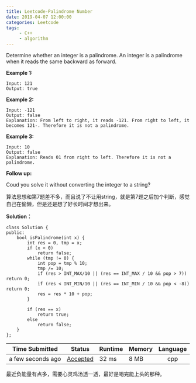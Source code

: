 ```yaml
---
title: Leetcode-Palindrome Number
date: 2019-04-07 12:00:00
categories: Leetcode
tags:
     - C++
     - algorithm
---
```


Determine whether an integer is a palindrome. An integer is a palindrome when it reads the same backward as forward.

<!-- more -->

**Example 1:**

```
Input: 121
Output: true
```

**Example 2:**

```
Input: -121
Output: false
Explanation: From left to right, it reads -121. From right to left, it becomes 121-. Therefore it is not a palindrome.
```

**Example 3:**

```
Input: 10
Output: false
Explanation: Reads 01 from right to left. Therefore it is not a palindrome.
```

**Follow up:**

Coud you solve it without converting the integer to a string?

算法思想和第7题差不多，而且说了不让用string，就是第7题之后加个判断，感觉自己在偷懒，但是还是想了好长时间才想出来。

**Solution：**

```
class Solution {
public:
    bool isPalindrome(int x) {
        int res = 0, tmp = x;
        if (x < 0)
            return false;
        while (tmp != 0) {
            int pop = tmp % 10;
            tmp /= 10;
            if (res > INT_MAX/10 || (res == INT_MAX / 10 && pop > 7)) return 0;
            if (res < INT_MIN/10 || (res == INT_MIN / 10 && pop < -8)) return 0;
            res = res * 10 + pop;
        }
        
        if (res == x)
            return true;
        else
            return false;
    }
};
```

| Time Submitted    | Status                                                       | Runtime | Memory | Language |
| ----------------- | ------------------------------------------------------------ | ------- | ------ | :------: |
| a few seconds ago | [Accepted](https://leetcode.com/submissions/detail/218192437/) | 32 ms   | 8 MB   |   cpp    |

最近负能量有点多，需要心灵鸡汤透一透，最好是喝完能上头的那种。